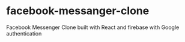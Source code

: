 # facebook-messanger-clone
Facebook Messenger Clone built with React and firebase with Google authentication
